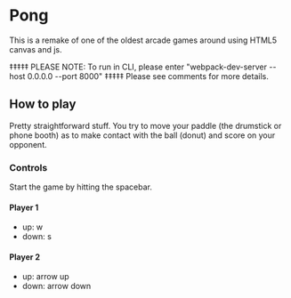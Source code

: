 # Pong

This is a remake of one of the oldest arcade games around  using HTML5 canvas and js.  

‡‡‡‡‡ PLEASE NOTE:  To run in CLI, please enter "webpack-dev-server --host 0.0.0.0 --port 8000" ‡‡‡‡‡
Please see comments for more details.  

## How to play

Pretty straightforward stuff.  You try to move your paddle (the drumstick or phone booth) as to make contact with the ball (donut) and score on your opponent.  

### Controls

Start the game by hitting the spacebar.

#### Player 1
  - up: w
  - down: s

#### Player 2
  - up: arrow up
  - down: arrow down


